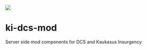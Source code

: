 <a href='http://158.69.193.117:8080/job/KI-Test-DCS-Mod/'><img src='http://158.69.193.117:8080/job/KI-Test-DCS-Mod/badge/icon'></a>

# ki-dcs-mod

Server side mod components for DCS and Kaukasus Insurgency
